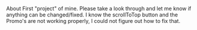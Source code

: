 About
First "project" of mine. Please take a look through and let me know if anything can be changed/fixed. I know the scrollToTop button and the Promo's are not working properly, I could not figure out how to fix that.
